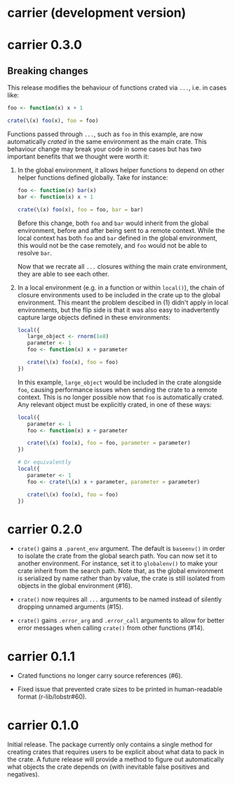# carrier (development version)

# carrier 0.3.0

## Breaking changes

This release modifies the behaviour of functions crated via `...`, i.e. in cases like:

```r
foo <- function(x) x + 1

crate(\(x) foo(x), foo = foo)
```

Functions passed through `...`, such as `foo` in this example, are now
automatically _crated_ in the same environment as the main crate. This behaviour
change may break your code in some cases but has two important benefits that we
thought were worth it:

1. In the global environment, it allows helper functions to depend on other
   helper functions defined globally. Take for instance:

   ```r
   foo <- function(x) bar(x)
   bar <- function(x) x + 1

   crate(\(x) foo(x), foo = foo, bar = bar)
   ```

   Before this change, both `foo` and `bar` would inherit from the global
   environment, before and after being sent to a remote context. While the local
   context has both `foo` and `bar` defined in the global environment, this
   would not be the case remotely, and `foo` would not be able to resolve `bar`.

   Now that we recrate all `...` closures withing the main crate environment,
   they are able to see each other.

2. In a local environment (e.g. in a function or within `local()`), the chain of
   closure environments used to be included in the crate up to the global
   environment. This meant the problem descibed in (1) didn't apply in local
   environments, but the flip side is that it was also easy to inadvertently
   capture large objects defined in these environments:

   ```r
   local({
      large_object <- rnorm(1e8)
      parameter <- 1
      foo <- function(x) x + parameter

      crate(\(x) foo(x), foo = foo)
   })
   ```

   In this example, `large_object`  would be included in the crate alongside
   `foo`, causing performance issues when sending the crate to a remote context.
   This is no longer possible now that `foo` is automatically crated. Any
   relevant object must be explicitly crated, in one of these ways:

   ```r
   local({
      parameter <- 1
      foo <- function(x) x + parameter

      crate(\(x) foo(x), foo = foo, parameter = parameter)
   })

   # Or equivalently
   local({
      parameter <- 1
      foo <- crate(\(x) x + parameter, parameter = parameter)

      crate(\(x) foo(x), foo = foo)
   })
   ```


# carrier 0.2.0

* `crate()` gains a `.parent_env` argument. The default is `baseenv()` in order
  to isolate the crate from the global search path. You can now set it to
  another environment. For instance, set it to `globalenv()` to make your crate
  inherit from the search path. Note that, as the global environment is
  serialized by name rather than by value, the crate is still isolated from
  objects in the global environment (#16).

* `crate()` now requires all `...` arguments to be named instead of silently
  dropping unnamed arguments (#15).

* `crate()` gains `.error_arg` and `.error_call` arguments to allow for better
  error messages when calling `crate()` from other functions (#14).

# carrier 0.1.1

* Crated functions no longer carry source references (#6).

* Fixed issue that prevented crate sizes to be printed in
  human-readable format (r-lib/lobstr#60).


# carrier 0.1.0

Initial release. The package currently only contains a single method
for creating crates that requires users to be explicit about what data
to pack in the crate. A future release will provide a method to figure
out automatically what objects the crate depends on (with inevitable
false positives and negatives).
